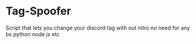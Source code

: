 # Tag-Spoofer
Script that lets you change your discord tag with out nitro no need for any bs python node js etc
